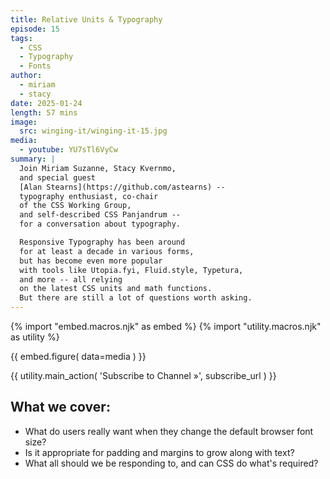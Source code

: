 ```yaml
---
title: Relative Units & Typography
episode: 15
tags:
  - CSS
  - Typography
  - Fonts
author:
  - miriam
  - stacy
date: 2025-01-24
length: 57 mins
image:
  src: winging-it/winging-it-15.jpg
media:
  - youtube: YU7sTl6VyCw
summary: |
  Join Miriam Suzanne, Stacy Kvernmo,
  and special guest
  [Alan Stearns](https://github.com/astearns) --
  typography enthusiast, co-chair
  of the CSS Working Group,
  and self-described CSS Panjandrum --
  for a conversation about typography.

  Responsive Typography has been around
  for at least a decade in various forms,
  but has become even more popular
  with tools like Utopia.fyi, Fluid.style, Typetura,
  and more -- all relying
  on the latest CSS units and math functions.
  But there are still a lot of questions worth asking.
---
```


{% import "embed.macros.njk" as embed %}
{% import "utility.macros.njk" as utility %}

{{ embed.figure(
  data=media
) }}

{{ utility.main_action(
  'Subscribe to Channel »',
  subscribe_url
) }}

 ## What we cover:

- What do users really want when they change the default browser font size?
- Is it appropriate for padding and margins to grow along with text?
- What all should we be responding to, and can CSS do what's required?
